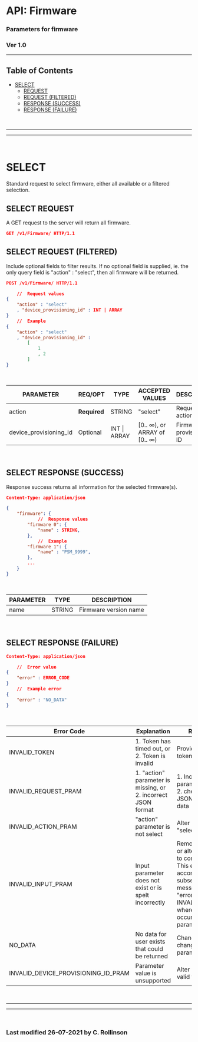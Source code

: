 # API: Firmware
 
### Parameters for firmware

### Ver 1.0
---

## Table of Contents
- [SELECT](#select)
  - [REQUEST](#select-request)
  - [REQUEST (FILTERED)](#select-request-filtered)
  - [RESPONSE (SUCCESS)](#select-response-success)
  - [RESPONSE (FAILURE)](#select-response-failure)


<br>

---
---

<br>

# SELECT

Standard request to select firmware, either all available or a filtered selection.

## SELECT REQUEST
A GET request to the server will return all firmware.

```json
GET /v1/Firmware/ HTTP/1.1
```

## SELECT REQUEST (FILTERED)
Include optional fields to filter results. If no optional field is supplied, ie. the only query field is "action" : "select", then all firmware will be returned.

```json
POST /v1/Firmware/ HTTP/1.1

    //  Request values
{
    "action" : "select"
    , "device_provisioning_id" : INT | ARRAY
}
    //  Example
{
    "action" : "select"
    , "device_provisioning_id" : 
        [
            1
            , 2
        ]
}
```

<br>

| PARAMETER | REQ/OPT | TYPE | ACCEPTED VALUES | DESCRIPTION |
| --------- | --------| ---- |--------------- | ----------- |
| action | **Required** | STRING | "select" | Request action |
| device_provisioning_id | Optional | INT \| ARRAY | [0.. ∞), or <br> ARRAY of [0.. ∞) | Firmware provisioning ID |

<br>

## SELECT RESPONSE (SUCCESS)
Response success returns all information for the selected firmware(s).

```json
Content-Type: application/json

{
    "firmware": {
            //  Response values
        "firmware 0": {
            "name" : STRING,
        },
            //  Example
        "firmware 1": {
            "name" : "PSM_9999",
        },
        ...
    }
}
```

<br>

| PARAMETER | TYPE | DESCRIPTION |
| --------- | ---- | ----------- |
| name | STRING | Firmware version name |

<br>

## SELECT RESPONSE (FAILURE)

```json
Content-Type: application/json

    //  Error value
{
    "error" : ERROR_CODE
}
    //  Example error
{
    "error" : "NO_DATA"
}

```
<br> 

| Error Code | Explanation | Resolution |
| ---------- | ------------| ---------- |
| INVALID_TOKEN | 1. Token has timed out, or <br> 2. Token is invalid | Provide a new token |
| INVALID_REQUEST_PRAM | 1. "action" parameter is missing, or <br> 2. incorrect JSON format | 1. Include required parameter, or <br> 2. check request JSON for incorrect data
| INVALID_ACTION_PRAM | "action" parameter is not select | Alter parameter to "select" |
| INVALID_INPUT_PRAM | Input parameter does not exist or is spelt incorrectly | Remove parameter or alter parameter to correct spelling. <br> This error is accompanied with subsequent message "error_detail: INVALID_PRAM_X", where X is the first occuring invalid parameter |
| NO_DATA | No data for user exists that could be returned | Change login or change request parameters |
| INVALID_DEVICE_PROVISIONING_ID_PRAM | Parameter value is unsupported | Alter parameter to valid value |


<br>

---
---

<br>

### Last modified 26-07-2021 by C. Rollinson
